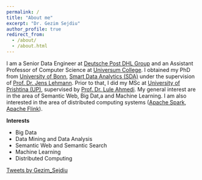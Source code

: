 ```yaml
---
permalink: /
title: "About me"
excerpt: "Dr. Gezim Sejdiu"
author_profile: true
redirect_from: 
  - /about/
  - /about.html
---
```


I am a Senior Data Engineer at <a href='https://www.dpdhl.jobs/data-science'>Deutsche Post DHL Group</a> and an Assistant Professor of Computer Science at [Universum College](https://www.universum-ks.org/).
I obtained my PhD from [University of Bonn](https://www.uni-bonn.de/), [Smart Data Analytics (SDA)](http://sda.tech) under the supervision of [Prof. Dr. Jens Lehmann](http://jens-lehmann.org/).
Prior to that, I did my MSc at [University of Prishtina (UP)](http://uni-pr.edu/), supervised by [Prof. Dr. Lule Ahmedi](http://luleahmedi.uni-pr.edu/).
My general interest are in the area of Semantic Web, Big Dat,a and Machine Learning. 
I am also interested in the area of distributed computing systems ([Apache Spark](http://spark.apache.org/), [Apache Flink](http://flink.apache.org/)).

  <article>
    <div>
      <div class="twoCol1">
        <div >
<p><strong>Interests</strong>
<ul>
<li>Big Data</li>
<li>Data Mining and Data Analysis</li>
<li>Semantic Web and Semantic Search</li>
<li>Machine Learning</li>
<li>Distributed Computing</li>
</ul></p>
        </div>
      </div>
      <div class="twoCol2">
      <a class="twitter-timeline" data-width="500" data-height="400" data-theme="light" href="https://twitter.com/Gezim_Sejdiu?ref_src=twsrc%5Etfw">Tweets by Gezim_Sejdiu</a> <script async src="https://platform.twitter.com/widgets.js" charset="utf-8"></script>
      </div>
    </div>
  </article>

<!-- Prepare a container for your calendar. 
<div class="calendar">
    Loading the data just for you.
</div>

<script>
    GitHubCalendar(".calendar", "GezimSejdiu", {responsive:true});
</script> -->
